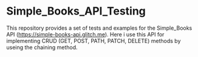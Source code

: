 # Simple_Books_API_Testing
This repository provides a set of tests and examples for the Simple_Books API (https://simple-books-api.glitch.me).
Here i use this API for implementing CRUD (GET, POST, PATH, PATCH, DELETE) methods by useing the chaining method.
